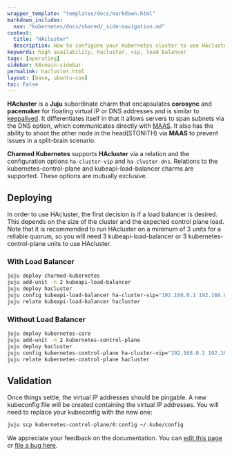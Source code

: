 ```yaml
---
wrapper_template: "templates/docs/markdown.html"
markdown_includes:
  nav: "kubernetes/docs/shared/_side-navigation.md"
context:
  title: "HAcluster"
  description: How to configure your Kubernetes cluster to use HAcluster.
keywords: high availability, hacluster, vip, load balancer
tags: [operating]
sidebar: k8smain-sidebar
permalink: hacluster.html
layout: [base, ubuntu-com]
toc: False
---
```


**HAcluster** is a **Juju** subordinate charm that encapsulates **corosync**
and **pacemaker** for floating virtual IP or DNS addresses and is similar to
[keepalived][keepalived]. It differentiates itself in that it allows servers
to span subnets via the DNS option, which communicates directly with
[MAAS][maas]. It also has the ability to shoot the other node in the
head(STONITH) via **MAAS** to prevent issues in a split-brain scenario.

**Charmed Kubernetes** supports **HAcluster** via a relation and the
configuration options `ha-cluster-vip` and `ha-cluster-dns`. Relations to the
kubernetes-control-plane and kubeapi-load-balancer charms are supported. These options
are mutually exclusive.

## Deploying

In order to use HAcluster, the first decision is if a load balancer is desired.
This depends on the size of the cluster and the expected control plane load.
Note that it is recommended to run HAcluster on a minimum of 3 units for a
reliable quorum, so you will need 3 kubeapi-load-balancer or 3 kubernetes-control-plane
units to use HAcluster.

### With Load Balancer

```bash
juju deploy charmed-kubernetes
juju add-unit -n 2 kubeapi-load-balancer
juju deploy hacluster
juju config kubeapi-load-balancer ha-cluster-vip="192.168.0.1 192.168.0.2"
juju relate kubeapi-load-balancer hacluster
```

### Without Load Balancer

```bash
juju deploy kubernetes-core
juju add-unit -n 2 kubernetes-control-plane
juju deploy hacluster
juju config kubernetes-control-plane ha-cluster-vip="192.168.0.1 192.168.0.2"
juju relate kubernetes-control-plane hacluster
```

## Validation

Once things settle, the virtual IP addresses should be pingable. A new
kubeconfig file will be created containing the virtual IP addresses. You will
need to replace your kubeconfig with the new one:

```bash
juju scp kubernetes-control-plane/0:config ~/.kube/config
```

<!-- LINKS -->

[keepalived]: /kubernetes/docs/keepalived
[maas]: https://maas.io

<!-- FEEDBACK -->
<div class="p-notification--information">
  <div class="p-notification__content">
    <p class="p-notification__message">We appreciate your feedback on the documentation. You can
    <a href="https://github.com/charmed-kubernetes/kubernetes-docs/edit/main/pages/k8s/hacluster.md" >edit this page</a>
    or
    <a href="https://github.com/charmed-kubernetes/kubernetes-docs/issues/new" >file a bug here</a>.</p>
  </div>
</div>

